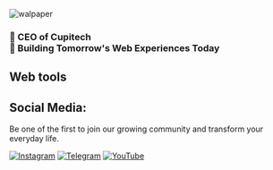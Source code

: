 ![walpaper](https://github.com/user-attachments/assets/e36acb3d-8788-47ec-8b18-a3081f33980b)
### 🎯 CEO of Cupitech <br>🚀 Building Tomorrow's Web Experiences Today

## Web tools

## Social Media:
Be one of the first to join our growing community and transform your everyday life.

[![Instagram](https://img.shields.io/badge/-Instagram-green?style=for-the-badge&logo=instagram&logoColor=blue)](https://www.instagram.com/Sensi57)
[![Telegram](https://img.shields.io/badge/-Telegram-green?style=for-the-badge&logo=telegram&logoColor=blue)](https://t.me/Sensi57)
[![YouTube](https://img.shields.io/badge/-YouTube-green?style=for-the-badge&logo=YouTube&logoColor=FF0000)](https://www.youtube.com/alexeyshpavdaMain)
